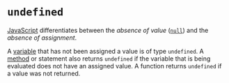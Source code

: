 # `undefined`

[JavaScript][language-javascript] differentiates between the _absence of value_ ([`null`][type-null]) and the _absence of assignment_.

A [variable][concept-variables] that has not been assigned a value is of type `undefined`. A [method][concept-functions] or statement also returns `undefined` if the variable that is being evaluated does not have an assigned value. A function returns `undefined` if a value was not returned.

[language-javascript]: ../../README.md
[concept-functions]: https://github.com/exercism/v3/blob/main/reference/concepts/functions.md
[concept-variables]: https://github.com/exercism/v3/blob/main/reference/concepts/variables.md
[type-null]: https://github.com/exercism/v3/blob/main/reference/types/null.md
